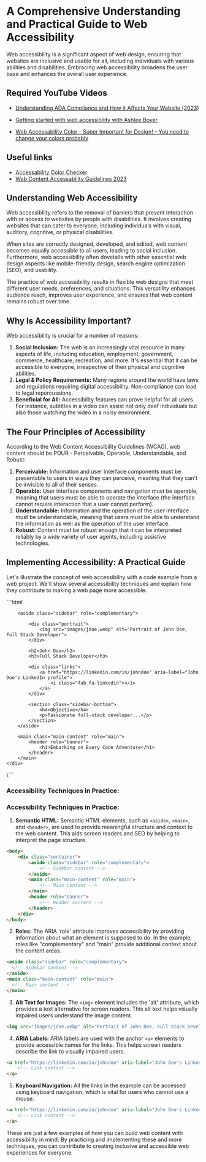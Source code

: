 # A Comprehensive Understanding and Practical Guide to Web Accessibility

Web accessibility is a significant aspect of web design, ensuring that websites are inclusive and usable for all, including individuals with various abilities and disabilities. Embracing web accessibility broadens the user base and enhances the overall user experience.

## Required YouTube Videos

- [Understanding ADA Compliance and How it Affects Your Website (2023)](https://www.youtube.com/watch?v=t3P5PBhmb0Q)

- [Getting started with web accessibility with Ashlee Boyer](https://www.youtube.com/watch?v=qr0ujkLLgmE)

- [Web Accessability Color - Super Important for Design! - You need to change your colors probably](https://www.youtube.com/watch?v=Qu_1ILsAIHY)

## Useful links
- [Accessability Color Checker](https://webaim.org/resources/contrastchecker/)
- [Web Content Accessability Guidelines 2023 ](https://www.w3.org/TR/WCAG22/)


## Understanding Web Accessibility

Web accessibility refers to the removal of barriers that prevent interaction with or access to websites by people with disabilities. It involves creating websites that can cater to everyone, including individuals with visual, auditory, cognitive, or physical disabilities. 

When sites are correctly designed, developed, and edited, web content becomes equally accessible to all users, leading to social inclusion. Furthermore, web accessibility often dovetails with other essential web design aspects like mobile-friendly design, search engine optimization (SEO), and usability. 

The practice of web accessibility results in flexible web designs that meet different user needs, preferences, and situations. This versatility enhances audience reach, improves user experience, and ensures that web content remains robust over time.

## Why Is Accessibility Important?

Web accessibility is crucial for a number of reasons:

1. **Social Inclusion:** The web is an increasingly vital resource in many aspects of life, including education, employment, government, commerce, healthcare, recreation, and more. It's essential that it can be accessible to everyone, irrespective of their physical and cognitive abilities.
2. **Legal & Policy Requirements:** Many regions around the world have laws and regulations requiring digital accessibility. Non-compliance can lead to legal repercussions.
3. **Beneficial for All:** Accessibility features can prove helpful for all users. For instance, subtitles in a video can assist not only deaf individuals but also those watching the video in a noisy environment.

## The Four Principles of Accessibility

According to the Web Content Accessibility Guidelines (WCAG), web content should be POUR - Perceivable, Operable, Understandable, and Robust:

1. **Perceivable:** Information and user interface components must be presentable to users in ways they can perceive, meaning that they can't be invisible to all of their senses.
2. **Operable:** User interface components and navigation must be operable, meaning that users must be able to operate the interface (the interface cannot require interaction that a user cannot perform).
3. **Understandable:** Information and the operation of the user interface must be understandable, meaning that users must be able to understand the information as well as the operation of the user interface.
4. **Robust:** Content must be robust enough that it can be interpreted reliably by a wide variety of user agents, including assistive technologies.

## Implementing Accessibility: A Practical Guide

Let's illustrate the concept of web accessibility with a code example from a web project. We'll show several accessibility techniques and explain how they contribute to making a web page more accessible.

\```html
<body>
    <div class="container">

        <aside class="sidebar" role="complementary">

            <div class="portrait">
                <img src="images/jdoe.webp" alt="Portrait of John Doe, Full Stack Developer">
            </div>

            <h2>John Doe</h2>
            <h3>Full Stack Developer</h3>

            <div class="links">
                <a href="https://linkedin.com/in/johndoe" aria-label="John Doe's LinkedIn profile">
                    <i class="fab fa-linkedin"></i>
                </a>
            </div>

            <section class="sidebar-bottom">
                <h4>Objective</h4>
                <p>Passionate full-stack developer...</p>
            </section>
        </aside>

        <main class="main-content" role="main">
            <header role="banner">
                <h1>Embarking on Every Code Adventure</h1>
            </header>
        </main>
    </div>
</body>
\```

### Accessibility Techniques in Practice:

### Accessibility Techniques in Practice:

1. **Semantic HTML:** Semantic HTML elements, such as `<aside>`, `<main>`, and `<header>`, are used to provide meaningful structure and context to the web content. This aids screen readers and SEO by helping to interpret the page structure.

```html
<body>
    <div class="container">
        <aside class="sidebar" role="complementary">
            <!-- Sidebar content -->
        </aside>
        <main class="main-content" role="main">
            <!-- Main content -->
        </main>
        <header role="banner">
            <!-- Header content -->
        </header>
    </div>
</body>
```

2. **Roles:** The ARIA 'role' attribute improves accessibility by providing information about what an element is supposed to do. In the example, roles like "complementary" and "main" provide additional context about the content areas.

```html
<aside class="sidebar" role="complementary">
  <!-- Sidebar content -->
</aside>
<main class="main-content" role="main">
  <!-- Main content -->
</main>
```

3. **Alt Text for Images:** The `<img>` element includes the 'alt' attribute, which provides a text alternative for screen readers. This alt text helps visually impaired users understand the image content.

```html
<img src="images/jdoe.webp" alt="Portrait of John Doe, Full Stack Developer">
```

4. **ARIA Labels:** ARIA labels are used with the anchor `<a>` elements to provide accessible names for the links. This helps screen readers describe the link to visually impaired users.

```html
<a href="https://linkedin.com/in/johndoe" aria-label="John Doe's LinkedIn profile">
    <!-- Link content -->
</a>
```

5. **Keyboard Navigation:** All the links in the example can be accessed using keyboard navigation, which is vital for users who cannot use a mouse.

```html
<a href="https://linkedin.com/in/johndoe" aria-label="John Doe's LinkedIn profile">
    <!-- Link content -->
</a>
```


These are just a few examples of how you can build web content with accessibility in mind. By practicing and implementing these and more techniques, you can contribute to creating inclusive and accessible web experiences for everyone.
